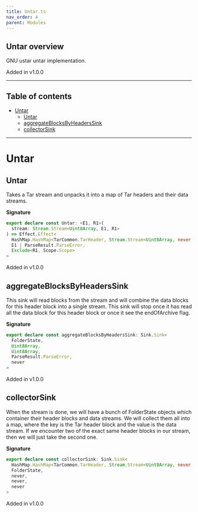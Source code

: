 ```yaml
---
title: Untar.ts
nav_order: 4
parent: Modules
---
```


## Untar overview

GNU ustar untar implementation.

Added in v1.0.0

---

<h2 class="text-delta">Table of contents</h2>

- [Untar](#untar)
  - [Untar](#untar-1)
  - [aggregateBlocksByHeadersSink](#aggregateblocksbyheaderssink)
  - [collectorSink](#collectorsink)

---

# Untar

## Untar

Takes a Tar stream and unpacks it into a map of Tar headers and their data
streams.

**Signature**

```ts
export declare const Untar: <E1, R1>(
  stream: Stream.Stream<Uint8Array, E1, R1>
) => Effect.Effect<
  HashMap.HashMap<TarCommon.TarHeader, Stream.Stream<Uint8Array, never, never>>,
  E1 | ParseResult.ParseError,
  Exclude<R1, Scope.Scope>
>
```

Added in v1.0.0

## aggregateBlocksByHeadersSink

This sink will read blocks from the stream and will combine the data blocks
for this header block into a single stream. This sink will stop once it has
read all the data block for this header block or once it see the endOfArchive
flag.

**Signature**

```ts
export declare const aggregateBlocksByHeadersSink: Sink.Sink<
  FolderState,
  Uint8Array,
  Uint8Array,
  ParseResult.ParseError,
  never
>
```

Added in v1.0.0

## collectorSink

When the stream is done, we will have a bunch of FolderState objects which
container their header blocks and data streams. We will collect them all into
a map, where the key is the Tar header block and the value is the data
stream. If we encounter two of the exact same header blocks in our stream,
then we will just take the second one.

**Signature**

```ts
export declare const collectorSink: Sink.Sink<
  HashMap.HashMap<TarCommon.TarHeader, Stream.Stream<Uint8Array, never, never>>,
  FolderState,
  never,
  never,
  never
>
```

Added in v1.0.0
